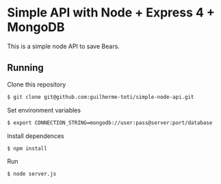 # Simple API with Node + Express 4 + MongoDB
This is a simple node API to save Bears.

## Running
Clone this repository
```sh
$ git clone git@github.com:guilherme-toti/simple-node-api.git
```

Set environment variables
```sh
$ export CONNECTION_STRING=mongodb://user:pass@server:port/database
```

Install dependences
```sh
$ npm install
```

Run
```sh
$ node server.js
```
